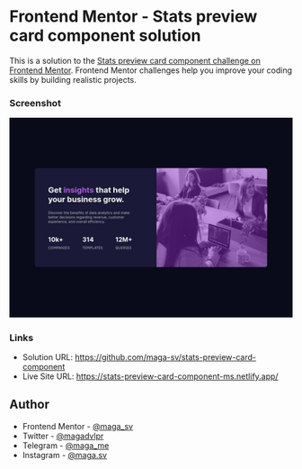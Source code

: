 # Frontend Mentor - Stats preview card component solution

This is a solution to the [Stats preview card component challenge on Frontend Mentor](https://www.frontendmentor.io/challenges/stats-preview-card-component-8JqbgoU62). Frontend Mentor challenges help you improve your coding skills by building realistic projects. 

### Screenshot

![](./src/assets/images/screenshot.jpg)

### Links

- Solution URL: https://github.com/maga-sv/stats-preview-card-component
- Live Site URL: https://stats-preview-card-component-ms.netlify.app/

## Author

- Frontend Mentor - [@maga_sv](https://www.frontendmentor.io/profile/maga-sv)
- Twitter - [@magadvlpr](https://www.twitter.com/magadvlpr)
- Telegram - [@maga_me](https://telegram.me/maga_me)
- Instagram - [@maga.sv](https://instagram.com/maga.sv)